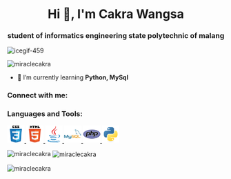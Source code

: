 
<h1 align="center">Hi 👋, I'm Cakra Wangsa</h1>
<h3 align="center">student of informatics engineering state polytechnic of malang</h3>

![icegif-459](https://github.com/user-attachments/assets/44cc690c-c901-4666-b75e-e0a6af6f27b7)

<p align="left"> <img src="https://komarev.com/ghpvc/?username=miraclecakra&label=Profile%20views&color=0e75b6&style=flat" alt="miraclecakra" /> </p>

- 🌱 I’m currently learning **Python, MySql**

<h3 align="left">Connect with me:</h3>
<p align="left">
</p>

<h3 align="left">Languages and Tools:</h3>
<p align="left"> <a href="https://www.w3schools.com/css/" target="_blank" rel="noreferrer"> <img src="https://raw.githubusercontent.com/devicons/devicon/master/icons/css3/css3-original-wordmark.svg" alt="css3" width="40" height="40"/> </a> <a href="https://www.w3.org/html/" target="_blank" rel="noreferrer"> <img src="https://raw.githubusercontent.com/devicons/devicon/master/icons/html5/html5-original-wordmark.svg" alt="html5" width="40" height="40"/> </a> <a href="https://www.java.com" target="_blank" rel="noreferrer"> <img src="https://raw.githubusercontent.com/devicons/devicon/master/icons/java/java-original.svg" alt="java" width="40" height="40"/> </a> <a href="https://www.mysql.com/" target="_blank" rel="noreferrer"> <img src="https://raw.githubusercontent.com/devicons/devicon/master/icons/mysql/mysql-original-wordmark.svg" alt="mysql" width="40" height="40"/> </a> <a href="https://www.php.net" target="_blank" rel="noreferrer"> <img src="https://raw.githubusercontent.com/devicons/devicon/master/icons/php/php-original.svg" alt="php" width="40" height="40"/> </a> <a href="https://www.python.org" target="_blank" rel="noreferrer"> <img src="https://raw.githubusercontent.com/devicons/devicon/master/icons/python/python-original.svg" alt="python" width="40" height="40"/> </a> </p>

<p><img align="left" src="https://github-readme-stats.vercel.app/api/top-langs?username=miraclecakra&show_icons=true&locale=en&layout=compact" alt="miraclecakra" /></p>

<p>&nbsp;<img align="center" src="https://github-readme-stats.vercel.app/api?username=miraclecakra&show_icons=true&locale=en" alt="miraclecakra" /></p>

<p><img align="center" src="https://github-readme-streak-stats.herokuapp.com/?user=miraclecakra&" alt="miraclecakra" /></p>
